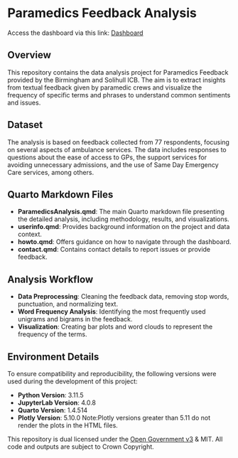 
# Paramedics Feedback Analysis

Access the dashboard via this link: [Dashboard](https://birmingham-and-solihull-ics.github.io/ParamedicsFeedback/)

## Overview

This repository contains the data analysis project for Paramedics Feedback provided by the Birmingham and Solihull ICB. The aim is to extract insights from textual feedback given by paramedic crews and visualize the frequency of specific terms and phrases to understand common sentiments and issues.

## Dataset

The analysis is based on feedback collected from 77 respondents, focusing on several aspects of ambulance services. The data includes responses to questions about the ease of access to GPs, the support services for avoiding unnecessary admissions, and the use of Same Day Emergency Care services, among others.

## Quarto Markdown Files

* **ParamedicsAnalysis.qmd**: The main Quarto markdown file presenting the detailed analysis, including methodology, results, and visualizations.
* **userinfo.qmd**: Provides background information on the project and data context.
* **howto.qmd**: Offers guidance on how to navigate through the dashboard.
* **contact.qmd**: Contains contact details to report issues or provide feedback.
  
## Analysis Workflow

* **Data Preprocessing**: Cleaning the feedback data, removing stop words, punctuation, and normalizing text.
* **Word Frequency Analysis**: Identifying the most frequently used unigrams and bigrams in the feedback.
* **Visualization**: Creating bar plots and word clouds to represent the frequency of the terms.

## Environment Details

To ensure compatibility and reproducibility, the following versions were used during the development of this project:

* **Python Version**: 3.11.5
* **JupyterLab Version**: 4.0.8
* **Quarto Version**: 1.4.514
* **Plotly Version**: 5.10.0
  Note:Plotly versions greater than 5.11 do not render the plots in the HTML files.
  
>>>>>>> 
This repository is dual licensed under the [Open Government v3]([https://www.nationalarchives.gov.uk/doc/open-government-licence/version/3/) & MIT. All code and outputs are subject to Crown Copyright.

